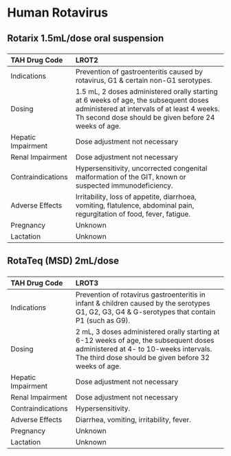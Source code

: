# Human Rotavirus

## Rotarix 1.5mL/dose oral suspension

##### 

| TAH Drug Code      | LROT2                                                                                                                                                                                      |
|:-------------------|:-------------------------------------------------------------------------------------------------------------------------------------------------------------------------------------------|
| Indications        | Prevention of gastroenteritis caused by rotavirus, G1 & certain non-G1 serotypes.                                                                                                          |
| Dosing             | 1.5 mL, 2 doses administered orally starting at 6 weeks of age, the subsequent doses administered at intervals of at least 4 weeks. Th second dose should be given before 24 weeks of age. |
| Hepatic Impairment | Dose adjustment not necessary                                                                                                                                                              |
| Renal Impairment   | Dose adjustment not necessary                                                                                                                                                              |
| Contraindications  | Hypersensitivity, uncorrected congenital malformation of the GIT, known or suspected immunodeficiency.                                                                                     |
| Adverse Effects    | Irritability, loss of appetite, diarrhoea, vomiting, flatulence, abdominal pain, regurgitation of food, fever, fatigue.                                                                    |
| Pregnancy          | Unknown                                                                                                                                                                                    |
| Lactation          | Unknown                                                                                                                                                                                    |

## RotaTeq (MSD) 2mL/dose

##### 

| TAH Drug Code      | LROT3                                                                                                                                                                                  |
|:-------------------|:---------------------------------------------------------------------------------------------------------------------------------------------------------------------------------------|
| Indications        | Prevention of rotavirus gastroenteritis in infant & children caused by the serotypes G1, G2, G3, G4 & G-serotypes that contain P1 (such as G9).                                        |
| Dosing             | 2 mL, 3 doses administered orally starting at 6-12 weeks of age, the subsequent doses administered at 4- to 10-weeks intervals. The third dose should be given before 32 weeks of age. |
| Hepatic Impairment | Dose adjustment not necessary                                                                                                                                                          |
| Renal Impairment   | Dose adjustment not necessary                                                                                                                                                          |
| Contraindications  | Hypersensitivity.                                                                                                                                                                      |
| Adverse Effects    | Diarrhea, vomiting, irritability, fever.                                                                                                                                               |
| Pregnancy          | Unknown                                                                                                                                                                                |
| Lactation          | Unknown                                                                                                                                                                                |

